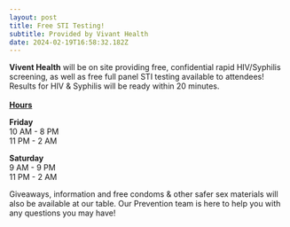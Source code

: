 ```yaml
---
layout: post
title: Free STI Testing!
subtitle: Provided by Vivant Health
date: 2024-02-19T16:58:32.182Z
---
```

**Vivent Health** will be on site providing free, confidential rapid HIV/Syphilis screening, as well as free full panel STI testing available to attendees! Results for HIV & Syphilis will be ready within 20 minutes.\
\
<ins>**Hours**</ins>

**Friday**\
10 AM - 8 PM\
11 PM - 2 AM

**Saturday**\
9 AM - 9 PM\
11 PM - 2 AM

Giveaways, information and free condoms & other safer sex materials will also be available at our table. Our Prevention team is here to help you with any questions you may have!

